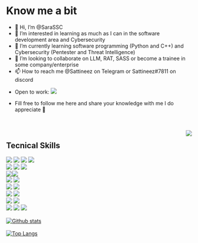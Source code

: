 
# Know me a bit

<ul align="left" justify-content="center">
  <li>👋 Hi, I’m @SaraSSC </li>
  <li> 👀 I’m interested in learning as much as I can in the software development area and Cybersecurity </li>
  <li>🌱 I’m currently learning software programming (Python and C++) and Cybersecurity (Pentester and Threat Intelligence) </li>
  <li>💞️ I’m looking to collaborate on LLM, RAT, SASS or become a trainee in some company/enterprise </li>
  <li>📫 How to reach me @Sattineez on Telegram or Sattineez#7811 on discord</li>
</ul>

- Open to work: <img src="https://img.shields.io/badge/-Sara%20Carvalho-blue?style=flat&logo=Linkedin&logoColor=white&link=https://www.linkedin.com/in/sara-carvalho-299bb2186/">

- Fill free to follow me here and share your knowledge with me I do appreciate 🥰

<br>
<br>
  
<img align="right" hight="600px" src="https://media.giphy.com/media/8dPbkqUb2p5XTvIXLx/giphy.gif" />

## Tecnical Skills
<img src = "https://img.shields.io/badge/-HTML5-E34F26?style=flat&logo=html5&logoColor=white"> <img src = "https://img.shields.io/badge/-CSS3-1572B6?style=flat&logo=css3&logoColor=white"> <img src="https://img.shields.io/badge/-Bootstrap-563D7C?style=flat&logo=bootstrap&logoColor=white"> <img src="https://img.shields.io/badge/-JavaScript-black?style=flat&logo=javascript&logoColor=eed718"> <br />
<img src="https://img.shields.io/badge/-JSON-de6c1e?style=flat" > <img src="https://img.shields.io/badge/-PHP-5466b8?style=flat&logo=php&logoColor=white" > <img src="https://img.shields.io/badge/-WordPress-blue?style=flat&logo=wordpress"> <br />
<img src="https://img.shields.io/badge/-django-black?style=flat&logo=django"><img src="https://img.shields.io/badge/-React-161616?style=flat&logo=react&logoColor=00d9ff"> <br/>
<img src="https://img.shields.io/badge/-C%20&%20C++-659ad2?style=flat&logo=c%2B%2B&logoColor=ffffff"> <img src="https://img.shields.io/badge/-Python%203-black?style=flat&logo=python&logoColor=white"> <br />
<img src="https://img.shields.io/badge/-Problem%20Solving-ffa804?style=flat"> <img src="https://img.shields.io/badge/-Database%20Management-4d008f?style=flat"> <br />
<img src="https://img.shields.io/badge/-Android-black?style=flat&logo=android"> <img src="https://img.shields.io/badge/-MongoDB-FCA121?style=flat&logo=mongodb"> <br />
<img src="https://img.shields.io/badge/-Machine%20Learning-102230?style=flat"> <img src="https://img.shields.io/badge/-R-black?style=flat&logo=r&logoColor=5b8cc4"> <br />
<img src="https://img.shields.io/badge/-Microsoft%20Word-164ead?style=flat&logo=microsoft%20word"> <img src="https://img.shields.io/badge/-Microsoft%20Excel-026f39?style=flat&logo=microsoft%20excel"> <img src="https://img.shields.io/badge/-Microsoft%20PowerPoint-b9361a?style=flat&logo=microsoft%20powerpoint">
<br>
<br>
[![Github stats](https://github-readme-stats.vercel.app/api?username=SaraSSC&theme=radical&hide=prs,contribs)](https://github.com/anuraghazra/github-readme-stats)
<br>
<br>
[![Top Langs](https://github-readme-stats.vercel.app/api/top-langs/?username=SaraSSC&theme=radical)](https://github.com/anuraghazra/github-readme-stats)




<!---
SaraSSC/SaraSSC is a ✨ special ✨ repository because its `README.md` (this file) appears on your GitHub profile.
You can click the Preview link to take a look at your changes.
--->
